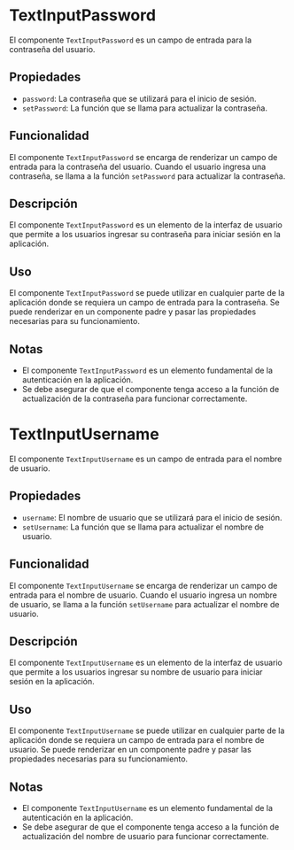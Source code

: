 

# TextInputPassword

El componente `TextInputPassword` es un campo de entrada para la contraseña del usuario.

## Propiedades

* `password`: La contraseña que se utilizará para el inicio de sesión.
* `setPassword`: La función que se llama para actualizar la contraseña.

## Funcionalidad

El componente `TextInputPassword` se encarga de renderizar un campo de entrada para la contraseña del usuario. Cuando el usuario ingresa una contraseña, se llama a la función `setPassword` para actualizar la contraseña.

## Descripción

El componente `TextInputPassword` es un elemento de la interfaz de usuario que permite a los usuarios ingresar su contraseña para iniciar sesión en la aplicación.

## Uso

El componente `TextInputPassword` se puede utilizar en cualquier parte de la aplicación donde se requiera un campo de entrada para la contraseña. Se puede renderizar en un componente padre y pasar las propiedades necesarias para su funcionamiento.

## Notas

* El componente `TextInputPassword` es un elemento fundamental de la autenticación en la aplicación.
* Se debe asegurar de que el componente tenga acceso a la función de actualización de la contraseña para funcionar correctamente.

# TextInputUsername

El componente `TextInputUsername` es un campo de entrada para el nombre de usuario.

## Propiedades

* `username`: El nombre de usuario que se utilizará para el inicio de sesión.
* `setUsername`: La función que se llama para actualizar el nombre de usuario.

## Funcionalidad

El componente `TextInputUsername` se encarga de renderizar un campo de entrada para el nombre de usuario. Cuando el usuario ingresa un nombre de usuario, se llama a la función `setUsername` para actualizar el nombre de usuario.

## Descripción

El componente `TextInputUsername` es un elemento de la interfaz de usuario que permite a los usuarios ingresar su nombre de usuario para iniciar sesión en la aplicación.

## Uso

El componente `TextInputUsername` se puede utilizar en cualquier parte de la aplicación donde se requiera un campo de entrada para el nombre de usuario. Se puede renderizar en un componente padre y pasar las propiedades necesarias para su funcionamiento.

## Notas

* El componente `TextInputUsername` es un elemento fundamental de la autenticación en la aplicación.
* Se debe asegurar de que el componente tenga acceso a la función de actualización del nombre de usuario para funcionar correctamente.
